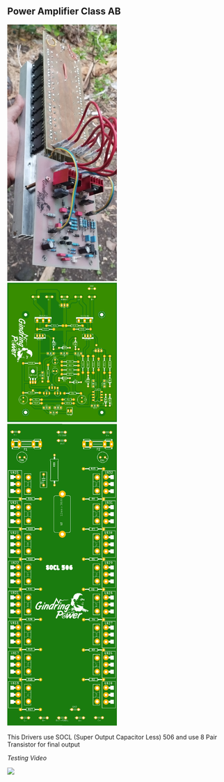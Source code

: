 ## Power Amplifier Class AB

<img src="https://raw.githubusercontent.com/agungfadilnur/Power-Amplifier-Class-AB/main/Img/Socl%20506%20Heatsink.jpg" width="50%">

<img src="https://raw.githubusercontent.com/agungfadilnur/Power-Amplifier-Class-AB/main/Img/Driver%20Top.png" width="50%">

<img src="https://raw.githubusercontent.com/agungfadilnur/Power-Amplifier-Class-AB/main/Img/Tr%20Final%20Top.png" width="50%">

This Drivers use SOCL (Super Output Capacitor Less) 506 and use 8 Pair Transistor for final output 



*Testing Video*

[<img src="https://i.ytimg.com/vi/0wnrWEbgbY4/maxresdefault.jpg" width="50%">](https://www.youtube.com/watch?v=0wnrWEbgbY4 "Now in Android: 55")
